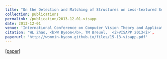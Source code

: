 ```yaml
---
title: "On the Detection and Matching of Structures on Less-textured Scenes"
collection: publications
permalink: /publication/2013-12-01-visapp
date: 2013-12-01
venue: 'International Conference on Computer Vision Theory and Applications (VISAPP)'
citation: 'WL Zhao, <b>W Byeon</b>, TM Breuel,  <i>VISAPP 2013<i>',
paperurl: 'http://wonmin-byeon.github.io/files/15-13-visapp.pdf'
---
```

[[paper]](http://wonmin-byeon.github.io/files/15-13-visapp.pdf)
